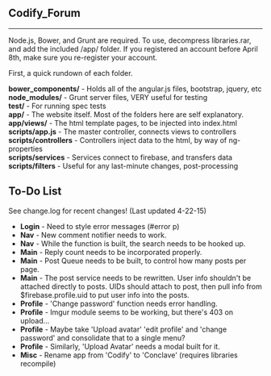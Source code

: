 <h2>Codify_Forum</h2>
<hr/>
<p>Node.js, Bower, and Grunt are required. To use, decompress libraries.rar, and add the included /app/ folder. If you registered an account before April 8th, make sure you re-register your account. 

First, a quick rundown of each folder.</p>

<p>
 <b>bower_components/</b>     -   Holds all of the angular.js files, bootstrap, jquery, etc<br/>
 <b>node_modules/</b>         -   Grunt server files, VERY useful for testing<br/>
 <b>test/</b>                 -   For running spec tests<br/>
 <b>app/</b>                  -   The website itself. Most of the folders here are self explanatory.<br/>
 <b>app/views/</b>            -   The html template pages, to be injected into index.html<br/>
 <b>scripts/app.js</b>        -   The master controller, connects views to controllers<br/>
 <b>scripts/controllers</b>   -   Controllers inject data to the html, by way of ng-properties<br/>
 <b>scripts/services</b>      -   Services connect to firebase, and transfers data<br/>
 <b>scripts/filters</b>       -   Useful for any last-minute changes, post-processing<br/></p>
 
 
 <h2>To-Do List</h2>
 <p>See change.log for recent changes! (Last updated 4-22-15)</p>
 <ul>
 <li><b>Login</b> - Need to style error messages (#error p) </li>
 <li><b>Nav</b> - New comment notifier needs to work. </li>
 <li><b>Nav</b> - While the function is built, the search needs to be hooked up.</li>
 <li><b>Main</b> - Reply count needs to be incorporated properly.</li>
 <li><b>Main</b> - Post Queue needs to be built, to control how many posts per page.</li>
 <li><b>Main</b> - The post service needs to be rewritten. User info shouldn't be attached directly to posts. UIDs should attach to post, then pull info from $firebase.profile.uid to put user info into the posts.</li>
 <li><b>Profile</b> - 'Change password' function needs error handling.
 <li><b>Profile</b> - Imgur module seems to be working, but there's 403 on upload... </li>
 <li><b>Profile</b> - Maybe take 'Upload avatar' 'edit profile' and 'change password' and consolidate that to a single menu?</li>
 <li><b>Profile</b> - Similarly, 'Upload Avatar' needs a modal built for it.</li>
 <li><b>Misc</b> - Rename app from 'Codify' to 'Conclave' (requires libraries recompile)</li>
 </ul>
 
